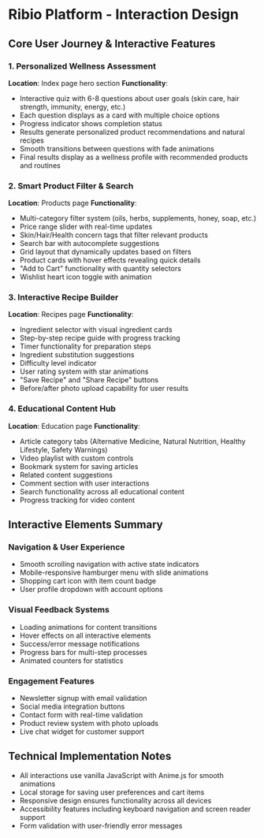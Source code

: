 # Ribio Platform - Interaction Design

## Core User Journey & Interactive Features

### 1. Personalized Wellness Assessment
**Location**: Index page hero section
**Functionality**: 
- Interactive quiz with 6-8 questions about user goals (skin care, hair strength, immunity, energy, etc.)
- Each question displays as a card with multiple choice options
- Progress indicator shows completion status
- Results generate personalized product recommendations and natural recipes
- Smooth transitions between questions with fade animations
- Final results display as a wellness profile with recommended products and routines

### 2. Smart Product Filter & Search
**Location**: Products page
**Functionality**:
- Multi-category filter system (oils, herbs, supplements, honey, soap, etc.)
- Price range slider with real-time updates
- Skin/Hair/Health concern tags that filter relevant products
- Search bar with autocomplete suggestions
- Grid layout that dynamically updates based on filters
- Product cards with hover effects revealing quick details
- "Add to Cart" functionality with quantity selectors
- Wishlist heart icon toggle with animation

### 3. Interactive Recipe Builder
**Location**: Recipes page
**Functionality**:
- Ingredient selector with visual ingredient cards
- Step-by-step recipe guide with progress tracking
- Timer functionality for preparation steps
- Ingredient substitution suggestions
- Difficulty level indicator
- User rating system with star animations
- "Save Recipe" and "Share Recipe" buttons
- Before/after photo upload capability for user results

### 4. Educational Content Hub
**Location**: Education page
**Functionality**:
- Article category tabs (Alternative Medicine, Natural Nutrition, Healthy Lifestyle, Safety Warnings)
- Video playlist with custom controls
- Bookmark system for saving articles
- Related content suggestions
- Comment section with user interactions
- Search functionality across all educational content
- Progress tracking for video content

## Interactive Elements Summary

### Navigation & User Experience
- Smooth scrolling navigation with active state indicators
- Mobile-responsive hamburger menu with slide animations
- Shopping cart icon with item count badge
- User profile dropdown with account options

### Visual Feedback Systems
- Loading animations for content transitions
- Hover effects on all interactive elements
- Success/error message notifications
- Progress bars for multi-step processes
- Animated counters for statistics

### Engagement Features
- Newsletter signup with email validation
- Social media integration buttons
- Contact form with real-time validation
- Product review system with photo uploads
- Live chat widget for customer support

## Technical Implementation Notes
- All interactions use vanilla JavaScript with Anime.js for smooth animations
- Local storage for saving user preferences and cart items
- Responsive design ensures functionality across all devices
- Accessibility features including keyboard navigation and screen reader support
- Form validation with user-friendly error messages